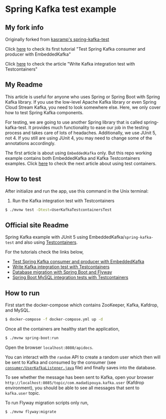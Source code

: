 # Spring Kafka test example
## My fork info
Originally forked from [kasramp's spring-kafka-test](https://github.com/kasramp/spring-kafka-test)

Click [here](https://www.geekyhacker.com/test-spring-kafka-consumer-and-producer-with-embeddedkafka/) to check its first tutorial "Test Spring Kafka consumer and producer with EmbeddedKafka"

Click [here](https://www.geekyhacker.com/write-kafka-integration-test-with-testcontainers/) to check the article "Write Kafka integration test with Testcontainers"

## My Readme
This article is useful for anyone who uses Spring or Spring Boot with Spring Kafka library. If you use the low-level Apache Kafka library or even Spring Cloud Stream Kafka, you need to look somewhere else. Here, we only cover how to test Spring Kafka components.

For testing, we are going to use another Spring library that is called spring-kafka-test. It provides much functionality to ease our job in the testing process and takes care of lots of headaches. Additionally, we use JUnit 5, not 4. If you still are using JUnit 4, you may need to change some of the annotations accordingly.

The first article is about using `EmbeddedKafka` only. But this repo working example contains both EmbeddedKafka and Kafka Testcontainers examples. Click [here](https://www.geekyhacker.com/write-kafka-integration-test-with-testcontainers/) to check the next article about using test containers.

## How to test
After initialize and run the app, use this command in the Unix terminal:
1. Run the Kafka integration test with Testcontainers
```bash
$ ./mvnw test -Dtest=UserKafkaTestcontainersTest
```

## Official site Readme
Spring Kafka example with JUnit 5 using EmbeddedKafka/`spring-kafka-test` and also using [Testcontainers](https://www.testcontainers.org/).

For the tutorials check the links below,

- [Test Spring Kafka consumer and producer with EmbeddedKafka](https://www.geekyhacker.com/test-spring-kafka-consumer-and-producer-with-embeddedkafka/)
- [Write Kafka integration test with Testcontainers](https://www.geekyhacker.com/write-kafka-integration-test-with-testcontainers/)
- [Database migration with Spring Boot and Flyway](https://www.geekyhacker.com/database-migration-with-spring-boot-and-flyway/)
- [Spring Boot MySQL integration tests with Testcontainers](https://www.geekyhacker.com/spring-boot-mysql-integration-tests-with-testcontainers/)

## How to run

First start the docker-compose which contains ZooKeeper, Kafka, Kafdrop, and MySQL.

```bash
$ docker-compose -f docker-compose.yml up -d
```

Once all the containers are healthy start the application,

```bash
$ ./mvnw spring-boot:run
```

Open the browser `localhost:8080/apidocs`. 

You can interact with the `random` API to create a random user which then will be sent to Kafka and consumed by the consumer (see [`consumer/UserKafkaListener.java`](https://github.com/kasramp/spring-kafka-test/blob/master/src/main/java/com/madadipouya/springkafkatest/consumer/UserKafkaListener.java) file) and finally saves into the database.

To see whether the message has been sent to Kafka, open your browser `http://localhost:8085/topic/com.madadipouya.kafka.user` (Kafdrop environment), 
you should be able to see all messages that sent to `kafka.user` topic.

To run Flyway migration scripts only run,

```bash
$ ./mvnw flyway:migrate
```
